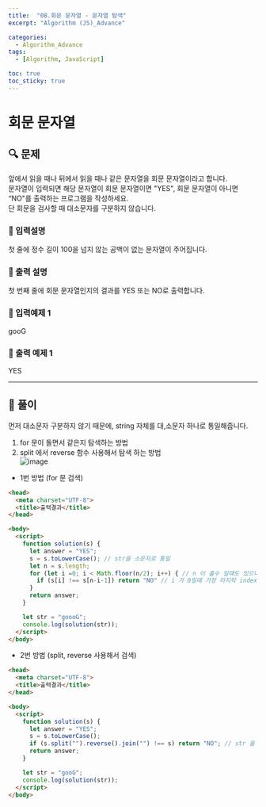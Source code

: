 ```yaml
---
title:  "08.회문 문자열 - 문자열 탐색"
excerpt: "Algorithm (JS)_Advance"

categories:
  - Algorithm_Advance
tags:
  - [Algorithm, JavaScript]

toc: true
toc_sticky: true
---
```



# 회문 문자열

##  🔍 문제 
앞에서 읽을 때나 뒤에서 읽을 때나 같은 문자열을 회문 문자열이라고 합니다.  
문자열이 입력되면 해당 문자열이 회문 문자열이면 "YES", 회문 문자열이 아니면 “NO"를 출력하는 프로그램을 작성하세요.  
단 회문을 검사할 때 대소문자를 구분하지 않습니다.   


### 🔹 입력설명
첫 줄에 정수 길이 100을 넘지 않는 공백이 없는 문자열이 주어집니다.  

### 🔹 출력 설명
첫 번째 줄에 회문 문자열인지의 결과를 YES 또는 NO로 출력합니다.

### 🔹 입력예제 1
gooG

### 🔹 출력 예제 1
YES


----

##  📌 풀이
먼저 대소문자 구분하지 않기 때문에, string 자체를 대,소문자 하나로 통일해줍니다.  
1. for 문이 돌면서 같은지 탐색하는 방법  
2. split 에서 reverse 함수 사용해서 탐색 하는 방법  
![image](https://user-images.githubusercontent.com/28912774/116328169-5fc44a80-a803-11eb-86c4-44deb8009149.png)


- 1번 방법 (for 문 검색)
```html
<head>
  <meta charset="UTF-8">
  <title>출력결과</title>
</head>

<body>
  <script>
    function solution(s) {
      let answer = "YES";
      s = s.toLowerCase(); // str을 소문자로 통일
      let n = s.length;
      for (let i =0; i < Math.floor(n/2); i++) { // n 이 홀수 일때도 있으니 Math.floor 내림 사용
        if (s[i] !== s[n-i-1]) return "NO" // i 가 0일때 가장 마지막 index 와 비교해야되기 때문에 전체길이 - 현재 index - 1 로 설정 그 다음 부터는 하나씩 앞당겨짐
      }
      return answer;
    }

    let str = "goooG";
    console.log(solution(str));
  </script>
</body>

```  

- 2번 방법 (split, reverse 사용해서 검색)
```html
<head>
  <meta charset="UTF-8">
  <title>출력결과</title>
</head>

<body>
  <script>
    function solution(s) {
      let answer = "YES";
      s = s.toLowerCase();
      if (s.split("").reverse().join("") !== s) return "NO"; // str 을 하나씩 나누고, 뒤집어서, 다시 합치고 원래 str 과 비교해서 같지 않으면 NO retrun
      return answer;
    }

    let str = "gooG";
    console.log(solution(str));
  </script>
</body>
```